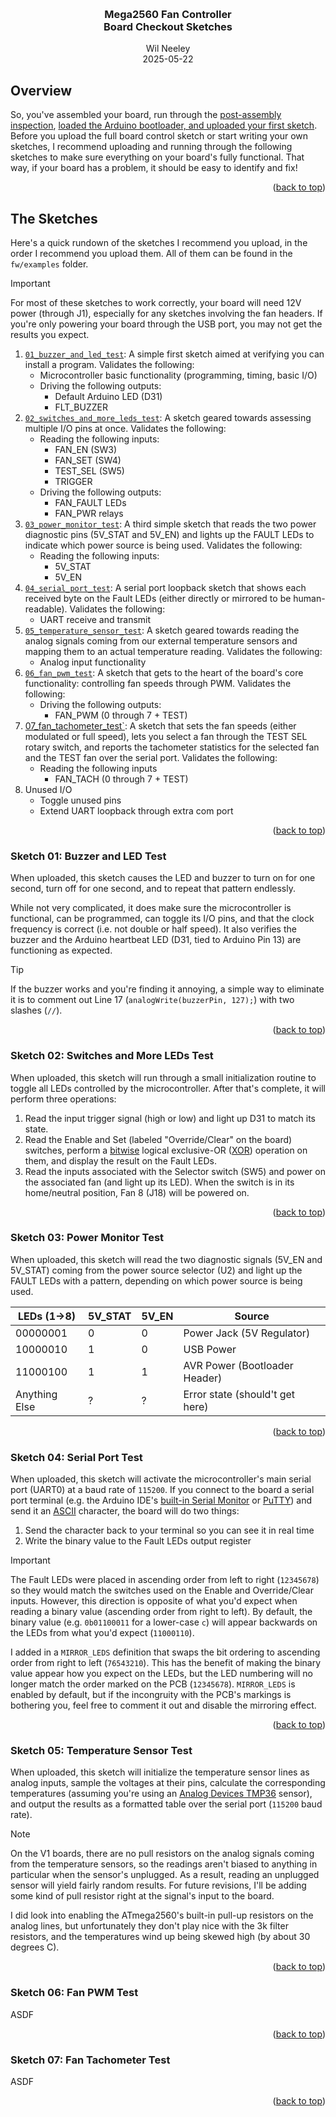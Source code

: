 <!-- Improved compatibility of back to top link: See: https://github.com/othneildrew/Best-README-Template/pull/73 -->
<a id="readme-top"></a>
<!--
*** Hey there, welcome to my README File. Here's a couple helpful resources for writing up files like this:
*** - VS Code is super hepful for previewing files like this (CTRL + Shift + V).
*** - Alternatively, Notepad++ has a few plugins (e.g. MarkdownViewer++) that can preview files. 
*** - GitHub documentation (good for the basics): https://docs.github.com/en/get-started/writing-on-github/getting-started-with-writing-and-formatting-on-github/basic-writing-and-formatting-syntax
*** - Best-README-Template (lets you do sophisticated things): https://github.com/othneildrew/Best-README-template/blob/main/README.md
-->

<!-- Logo and Title Section -->
<br />
<div align="center">
  <!-- <a><img src="./img/board_populated_circuitmaker_rendering.jpg" alt="Logo" width="400" height="500"></a> -->
  <h3 align="center"><strong>
    Mega2560 Fan Controller <br />    
    Board Checkout Sketches
  </strong></h3>
  
  <p align="center">
    Wil Neeley
    <br />
    2025-05-22
  </p>
</div>


## Overview

So, you've assembled your board, run through the [post-assembly inspection](./hw_post_assembly_inspection.md), [loaded the Arduino bootloader, and uploaded your first sketch](./fw_loading_arduino_bootloader.md). Before you upload the full board control sketch or start writing your own sketches, I recommend uploading and running through the following sketches to make sure everything on your board's fully functional. That way, if your board has a problem, it should be easy to identify and fix!

<p align="right">(<a href="#readme-top">back to top</a>)</p>


## The Sketches

Here's a quick rundown of the sketches I recommend you upload, in the order I recommend you upload them. All of them can be found in the `fw/examples` folder.

> [!IMPORTANT]
>
> For most of these sketches to work correctly, your board will need 12V power (through J1), especially for any sketches involving the fan headers. If you're only powering your board through the USB port, you may not get the results you expect.

1. [`01_buzzer_and_led_test`](#sketch-01-buzzer-and-led-test): A simple first sketch aimed at verifying you can install a program. Validates the following:
    * Microcontroller basic functionality (programming, timing, basic I/O)
    * Driving the following outputs:
        * Default Arduino LED (D31)
        * FLT_BUZZER
2. [`02_switches_and_more_leds_test`](#sketch-02-switches-and-more-leds-test): A sketch geared towards assessing multiple I/O pins at once. Validates the following:
    * Reading the following inputs:
        * FAN_EN (SW3)
        * FAN_SET (SW4)
        * TEST_SEL (SW5)
        * TRIGGER
    * Driving the following outputs:
        * FAN_FAULT LEDs
        * FAN_PWR relays
3. [`03_power_monitor_test`](#sketch-03-power-monitor-test): A third simple sketch that reads the two power diagnostic pins (5V_STAT and 5V_EN) and lights up the FAULT LEDs to indicate which power source is being used. Validates the following:
    * Reading the following inputs:
        * 5V_STAT
        * 5V_EN
4. [`04_serial_port_test`](#sketch-04-serial-port-test):  A serial port loopback sketch that shows each received byte on the Fault LEDs (either directly or mirrored to be human-readable). Validates the following:
    * UART receive and transmit
5. [`05_temperature_sensor_test`](#sketch-05-temperature-sensor-test): A sketch geared towards reading the analog signals coming from our external temperature sensors and mapping them to an actual temperature reading. Validates the following:
    * Analog input functionality
6. [`06_fan_pwm_test`](#sketch-06-fan-pwm-test): A sketch that gets to the heart of the board's core functionality: controlling fan speeds through PWM. Validates the following:
    * Driving the following outputs:
        * FAN_PWM (0 through 7 + TEST)
7. [07_fan_tachometer_test`](#sketch_07-fan-tachometer-test): A sketch that sets the fan speeds (either modulated or full speed), lets you select a fan through the TEST SEL rotary switch, and reports the tachometer statistics for the selected fan and the TEST fan over the serial port. Validates the following:
    * Reading the following inputs
        * FAN_TACH (0 through 7 + TEST)
8. Unused I/O
    * Toggle unused pins
    * Extend UART loopback through extra com port


<p align="right">(<a href="#readme-top">back to top</a>)</p>



### Sketch 01: Buzzer and LED Test

When uploaded, this sketch causes the LED and buzzer to turn on for one second, turn off for one second, and to repeat that pattern endlessly. 

While not very complicated, it does make sure the microcontroller is functional, can be programmed, can toggle its I/O pins, and that the clock frequency is correct (i.e. not double or half speed). It also verifies the buzzer and the Arduino heartbeat LED (D31, tied to Arduino Pin 13) are functioning as expected.

> [!TIP]
>
> If the buzzer works and you're finding it annoying, a simple way to eliminate it is to comment out Line 17 (`analogWrite(buzzerPin, 127);`) with two slashes (`//`). 

<p align="right">(<a href="#readme-top">back to top</a>)</p>



### Sketch 02: Switches and More LEDs Test

When uploaded, this sketch will run through a small initialization routine to toggle all LEDs controlled by the microcontroller. After that's complete, it will perform three operations:

1. Read the input trigger signal (high or low) and light up D31 to match its state.
2. Read the Enable and Set (labeled "Override/Clear" on the board) switches, perform a [bitwise](https://en.wikipedia.org/wiki/Bitwise_operations_in_C) logical exclusive-OR ([XOR](https://en.wikipedia.org/wiki/XOR_gate)) operation on them, and display the result on the Fault LEDs. 
3. Read the inputs associated with the Selector switch (SW5) and power on the associated fan (and light up its LED). When the switch is in its home/neutral position, Fan 8 (J18) will be powered on.

<p align="right">(<a href="#readme-top">back to top</a>)</p>


### Sketch 03: Power Monitor Test

When uploaded, this sketch will read the two diagnostic signals (5V_EN and 5V_STAT) coming from the power source selector (U2) and light up the FAULT LEDs with a pattern, depending on which power source is being used. 

| LEDs (1->8) | 5V_STAT | 5V_EN | Source |
| -- | -- | -- | -- |
| 00000001 | 0 | 0 | Power Jack (5V Regulator) |
| 10000010 | 1 | 0 | USB Power |
| 11000100 | 1 | 1 | AVR Power (Bootloader Header) |
| Anything Else | ? | ? | Error state (should't get here) |

<p align="right">(<a href="#readme-top">back to top</a>)</p>



### Sketch 04: Serial Port Test

When uploaded, this sketch will activate the microcontroller's main serial port (UART0) at a baud rate of `115200`. If you connect to the board a serial port terminal (e.g. the Arduino IDE's [built-in Serial Monitor](https://docs.arduino.cc/software/ide-v2/tutorials/ide-v2-serial-monitor/) or [PuTTY](https://www.putty.org/)) and send it an [ASCII](https://www.ascii-code.com/) character, the board will do two things:

1. Send the character back to your terminal so you can see it in real time
2. Write the binary value to the Fault LEDs output register

> [!IMPORTANT]
>
> The Fault LEDs were placed in ascending order from left to right (`12345678`) so they would match the switches used on the Enable and Override/Clear inputs. However, this direction is opposite of what you'd expect when reading a binary value (ascending order from right to left). By default, the binary value (e.g. `0b01100011` for a lower-case `c`) will appear backwards on the LEDs from what you'd expect (`11000110`). 
>
> I added in a `MIRROR_LEDS` definition that swaps the bit ordering to ascending order from right to left (`76543210`). This has the benefit of making the binary value appear how you expect on the LEDs, but the LED numbering will no longer match the order marked on the PCB (`12345678`). `MIRROR_LEDS` is enabled by default, but if the incongruity with the PCB's markings is bothering you, feel free to comment it out and disable the mirroring effect.

<p align="right">(<a href="#readme-top">back to top</a>)</p>




### Sketch 05: Temperature Sensor Test

When uploaded, this sketch will initialize the temperature sensor lines as analog inputs, sample the voltages at their pins, calculate the corresponding temperatures (assuming you're using an [Analog Devices TMP36](https://www.analog.com/media/en/technical-documentation/data-sheets/tmp35_36_37.pdf) sensor), and output the results as a formatted table over the serial port (`115200` baud rate). 

> [!NOTE]
>
> On the V1 boards, there are no pull resistors on the analog signals coming from the temperature sensors, so the readings aren't biased to anything in particular when the sensor's unplugged. As a result, reading an unplugged sensor will yield fairly random results. For future revisions, I'll be adding some kind of pull resistor right at the signal's input to the board.
>
> I did look into enabling the ATmega2560's built-in pull-up resistors on the analog lines, but unfortunately they don't play nice with the 3k filter resistors, and the temperatures wind up being skewed high (by about 30 degrees C). 

<p align="right">(<a href="#readme-top">back to top</a>)</p>



### Sketch 06: Fan PWM Test

ASDF

<p align="right">(<a href="#readme-top">back to top</a>)</p>



### Sketch 07: Fan Tachometer Test

ASDF

<p align="right">(<a href="#readme-top">back to top</a>)</p>